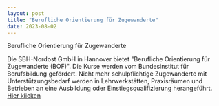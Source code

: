 ```yaml
---
layout: post
title: "Berufliche Orientierung für Zugewanderte"
date: 2023-08-02
---
```


Berufliche Orientierung für Zugewanderte
 
Die SBH-Nordost GmbH in Hannover bietet "Berufliche Orientierung für Zugewanderte (BOF)". Die Kurse werden vom Bundesinstitut für Berufsbildung gefördert. Nicht mehr schulpflichtige Zugewanderte mit Unterstützungsbedarf werden in Lehrwerkstätten, Praxisräumen und Betrieben an eine Ausbildung oder Einstiegsqualifizierung herangeführt.  [Hier klicken](https://uf-hannover.net/?nltr=NzU7MzI0NztodHRwczovL3VmLWhhbm5vdmVyLm5ldC93cC1jb250ZW50L3VwbG9hZHMvMjAyMi8xMS9GbHllci1CZXJ1ZmxpY2hlLU9yaWVudGllcnVuZy1CT0YtU0JILU5vcmRvc3QtSGFubm92ZXItMi5wZGY7O2I5OTNiNmE3YzFhOGQ5YzFkN2EwYzU0M2NhZmZiNjU5)
 


